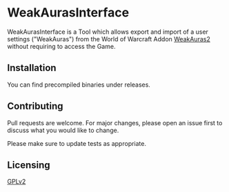 # WeakAurasInterface

WeakAurasInterface is a Tool which allows export and import of a user settings ("WeakAuras") from the World of Warcraft Addon [WeakAuras2](https://github.com/WeakAuras/WeakAuras2) without requiring to access the Game.

## Installation

You can find precompiled binaries under releases.

## Contributing

Pull requests are welcome. For major changes, please open an issue first
to discuss what you would like to change.

Please make sure to update tests as appropriate.

## Licensing
[GPLv2](https://www.gnu.org/licenses/old-licenses/gpl-2.0.txt)